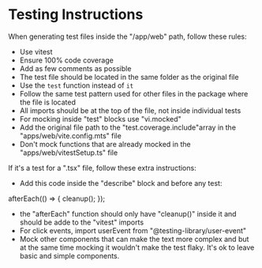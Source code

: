 # Testing Instructions

When generating test files inside the "/app/web" path, follow these rules:

- Use vitest
- Ensure 100% code coverage
- Add as few comments as possible
- The test file should be located in the same folder as the original file
- Use the `test` function instead of `it`
- Follow the same test pattern used for other files in the package where the file is located
- All imports should be at the top of the file, not inside individual tests
- For mocking inside "test" blocks use "vi.mocked"
- Add the original file path to the "test.coverage.include"array in the "apps/web/vite.config.mts" file
- Don't mock functions that are already mocked in the "apps/web/vitestSetup.ts" file
  
If it's a test for a ".tsx" file, follow these extra instructions:

- Add this code inside the "describe" block and before any test:

afterEach(() => {
    cleanup();
});

- the "afterEach" function should only have "cleanup()" inside it and should be adde to the "vitest" imports
- For click events, import userEvent from "@testing-library/user-event"
- Mock other components that can make the text more complex and but at the same time mocking it wouldn't make the test flaky. It's ok to leave basic and simple components.
